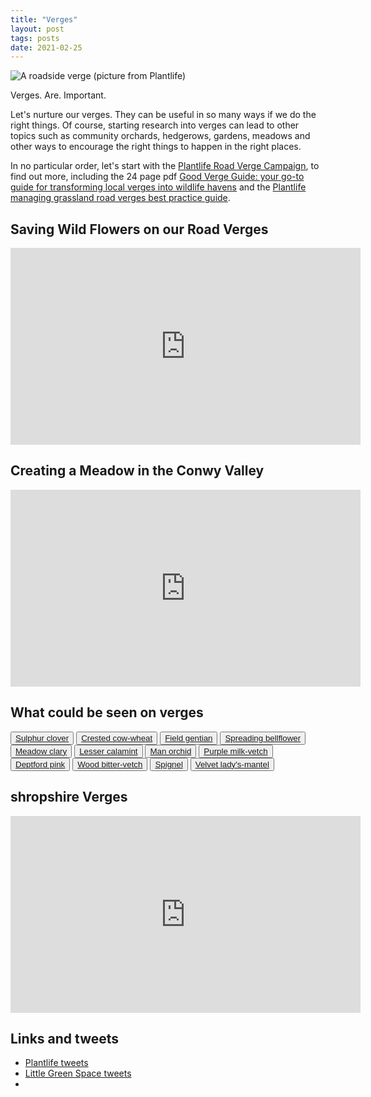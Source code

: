```yaml
---
title: "Verges"
layout: post
tags: posts
date: 2021-02-25
---
```

![A roadside verge (picture from Plantlife)](https://www.plantlife.org.uk/application/files/cache/03f57be97d7e5f81f1fdaf9bfe275a44.jpg)

Verges. Are. Important.

Let's nurture our verges. They can be useful in so many ways if we do the right things. Of course, starting research into verges can lead to other topics such as community orchards, hedgerows, gardens, meadows and other ways to encourage the right things to happen in the right places.

In no particular order, let's start with the [Plantlife Road Verge Campaign](https://plantlife.love-wildflowers.org.uk/roadvergecampaign), to find out more, including the 24 page pdf [Good Verge Guide: your go-to guide for transforming local verges into wildlife havens](https://www.plantlife.org.uk/uk/our-work/publications/good-verge-guide-different-approach-managing-our-waysides-and-verges) and the [Plantlife managing grassland road verges best practice guide](https://www.plantlife.org.uk/uk/about-us/news/road-verge-management-guide).

## Saving Wild Flowers on our Road Verges

<iframe width="560" height="315" src="https://www.youtube.com/embed/_FF7PbAWQms" frameborder="0" allow="accelerometer; autoplay; clipboard-write; encrypted-media; gyroscope; picture-in-picture" allowfullscreen></iframe>

## Creating a Meadow in the Conwy Valley

<iframe width="560" height="315" src="https://www.youtube.com/embed/Dd5rIxIWQTA" frameborder="0" allow="accelerometer; autoplay; clipboard-write; encrypted-media; gyroscope; picture-in-picture" allowfullscreen></iframe>

## What could be seen on verges

<button>[Sulphur clover](https://www.plantlife.org.uk/uk/discover-wild-plants-nature/plant-fungi-species/sulphur-clover)</button>
<button>[Crested cow-wheat](https://www.first-nature.com/flowers/melampyrum-cristatum.php)</button>
<button>[Field gentian]()</button>
<button>[Spreading bellflower]()</button>
<button>[Meadow clary]()</button>
<button>[Lesser calamint]()</button>
<button>[Man orchid]()</button>
<button>[Purple milk-vetch]()</button>
<button>[Deptford pink]()</button>
<button>[Wood bitter-vetch]()</button>
<button>[Spignel]()</button>
<button>[Velvet lady's-mantel]()</button>

## shropshire Verges

<div>
<iframe width="560" height="315" src="https://www.youtube.com/embed/BJpejshEqG4" frameborder="0" allow="accelerometer; autoplay; clipboard-write; encrypted-media; gyroscope; picture-in-picture" allowfullscreen></iframe>
</div>

## Links and tweets

* [Plantlife tweets](https://twitter.com/Love_Plants)
* [Little Green Space tweets](https://twitter.com/LGSpace)
* 
